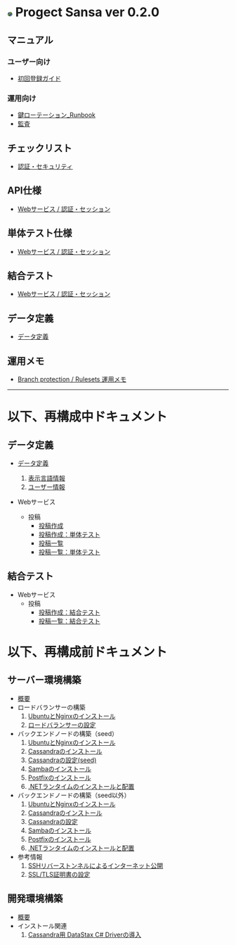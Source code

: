 # <img src="ロゴマーク/Sansa2023.png" width="2.3%"> Progect Sansa ver 0.2.0

## マニュアル
### ユーザー向け
- [初回登録ガイド](マニュアル/ユーザー向け/初回登録ガイド.md)

### 運用向け
- [鍵ローテーション_Runbook](マニュアル/運用向け/鍵ローテーション_Runbook.md)
- [監査](マニュアル/運用向け/監査.md)

## チェックリスト
- [認証・セキュリティ](チェックリスト/認証チェックリスト.md)

## API仕様
- [Webサービス / 認証・セッション](API仕様/Webサービス/認証・セッション/目次.md)

## 単体テスト仕様
- [Webサービス / 認証・セッション](単体テスト/Webサービス/認証・セッション/目次.md)

## 結合テスト
- [Webサービス / 認証・セッション](結合テスト/Webサービス/認証・セッション/目次.md)

## データ定義
- [データ定義](データ定義/目次.md)

## 運用メモ
- [Branch protection / Rulesets 運用メモ](運用メモ/branch_protection_memo.md)


---
# 以下、再構成中ドキュメント

## データ定義
- [データ定義](データ定義/目次.md)


   1. [表示言語情報](データ定義/表示言語情報.md)
   1. [ユーザー情報](データ定義/ユーザー情報.md)


- Webサービス
  - 投稿
    - [投稿作成](API仕様/Webサービス/投稿/投稿作成.md)
    - [投稿作成：単体テスト](API仕様/Webサービス/投稿/投稿作成_単体テスト内容.md)
    - [投稿一覧](API仕様/Webサービス/投稿/投稿一覧.md)
    - [投稿一覧：単体テスト](API仕様/Webサービス/投稿/投稿一覧_単体テスト内容.md)

## 結合テスト
- Webサービス
  - 投稿
    - [投稿作成：結合テスト](結合テスト/Webサービス/投稿/投稿作成_結合テスト内容.md)
    - [投稿一覧：結合テスト](結合テスト/Webサービス/投稿/投稿一覧_結合テスト内容.md)



# 以下、再構成前ドキュメント


## サーバー環境構築
- [概要](サーバー環境構築/概要.md)
- ロードバランサーの構築
   1. [UbuntuとNginxのインストール](サーバー環境構築/UbuntuとNginxのインストール.md)
   1. [ロードバランサーの設定](サーバー環境構築/ロードバランサーの設定.md) 
- バックエンドノードの構築（seed）
   1. [UbuntuとNginxのインストール](サーバー環境構築/UbuntuとNginxのインストール.md)
   1. [Cassandraのインストール](サーバー環境構築/Cassandraのインストール.md)
   1. [Cassandraの設定(seed)](サーバー環境構築/Cassandraの設定(seed).md)
   1. [Sambaのインストール](サーバー環境構築/Sambaのインストール.md)
   1. [Postfixのインストール](サーバー環境構築/Postfixのインストール.md)
   1. [.NETランタイムのインストールと配置](サーバー環境構築/.NETランタイムのインストールと配置.md)
- バックエンドノードの構築（seed以外）
   1. [UbuntuとNginxのインストール](サーバー環境構築/UbuntuとNginxのインストール.md)
   1. [Cassandraのインストール](サーバー環境構築/Cassandraのインストール.md)
   1. [Cassandraの設定](サーバー環境構築/Cassandraの設定.md)
   1. [Sambaのインストール](サーバー環境構築/Sambaのインストール.md)
   1. [Postfixのインストール](サーバー環境構築/Postfixのインストール.md)
   1. [.NETランタイムのインストールと配置](サーバー環境構築/.NETランタイムのインストールと配置.md)
- 参考情報
   1. [SSHリバーストンネルによるインターネット公開](サーバー環境構築/SSHリバーストンネルによるインターネット公開.md)
   1. [SSL/TLS証明書の設定](サーバー環境構築/SSL-TLS証明書の設定.md)

## 開発環境構築
- [概要](サーバー開発環境構築/概要.md)
- インストール関連
   1. [Cassandra用 DataStax C# Driverの導入](サーバー開発環境構築/Cassandra用DataStaxCSharpDriverの導入.md)


